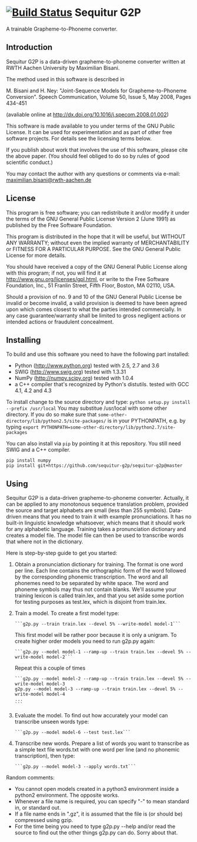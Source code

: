 [![Build Status](https://travis-ci.com/sequitur-g2p/sequitur-g2p.svg?branch=master)](https://travis-ci.com/sequitur-g2p/sequitur-g2p)
Sequitur G2P
============

A trainable Grapheme-to-Phoneme converter.

Introduction
------------

Sequitur G2P is a data-driven grapheme-to-phoneme converter written at
RWTH Aachen University by Maximilian Bisani.

The method used in this software is described in

  M. Bisani and H. Ney: "Joint-Sequence Models for Grapheme-to-Phoneme
  Conversion". Speech Communication, Volume 50, Issue 5, May 2008,
  Pages 434-451 

  (avaliable online at http://dx.doi.org/10.1016/j.specom.2008.01.002)

This software is made available to you under terms of the GNU Public
License. It can be used for experimentation and as part of other free
software projects. For details see the licensing terms below.

If you publish about work that involves the use of this software,
please cite the above paper. (You should feel obliged to do so by
rules of good scientific conduct.)

You may contact the author with any questions or comments via e-mail:
maximilian.bisani@rwth-aachen.de


License
-------

This program is free software; you can redistribute it and/or modify
it under the terms of the GNU General Public License Version 2 (June
1991) as published by the Free Software Foundation.
 
This program is distributed in the hope that it will be useful,
but WITHOUT ANY WARRANTY; without even the implied warranty of
MERCHANTABILITY or FITNESS FOR A PARTICULAR PURPOSE.  See the
GNU General Public License for more details.

You should have received a copy of the GNU General Public License
along with this program; if not, you will find it at
http://www.gnu.org/licenses/gpl.html, or write to the Free Software
Foundation, Inc., 51 Franlin Street, Fifth Floor, Boston, MA 02110,
USA.
 
Should a provision of no. 9 and 10 of the GNU General Public License
be invalid or become invalid, a valid provision is deemed to have been
agreed upon which comes closest to what the parties intended
commercially. In any case guarantee/warranty shall be limited to gross
negligent actions or intended actions or fraudulent concealment.


Installing
----------

To build and use this software you need to have the following part installed:
- Python (http://www.python.org)
  tested with 2.5, 2.7 and 3.6
- SWIG (http://www.swig.org)
  tested with 1.3.31
- NumPy (http://numpy.scipy.org)
  tested with 1.0.4
- a C++ compiler that's recognized by Python's distutils.
  tested with GCC 4.1, 4.2 and 4.3

To install change to the source directory and type:
    ```python setup.py install --prefix /usr/local```
You may substitue /usr/local with some other directory.  If you do so
make sure that `some-other-directory/lib/python2.5/site-packages/` is in
your PYTHONPATH, e.g. by typing
    ```export PYTHONPATH=some-other-directory/lib/python2.7/site-packages```

You can also install via `pip` by pointing it at this repository. You still
need SWIG and a C++ compiler.
```
pip install numpy
pip install git+https://github.com/sequitur-g2p/sequitur-g2p@master
```


Using
-----

Sequitur G2P is a data-driven grapheme-to-phoneme converter.
Actually, it can be applied to any monotonous sequence translation
problem, provided the source and target alphabets are small (less than
255 symbols).  Data-driven means that you need to train it with
example pronunciations.  It has no built-in linguistic knowledge
whatsoever, which means that it should work for any alphabetic
language.  Training takes a pronunciation dictionary and creates a
model file.  The model file can then be used to transcribe words that
where not in the dictionary.

Here is step-by-step guide to get you started:

1. Obtain a pronunciation dictionary for training.
   The format is one word per line.  Each line contains the
   orthographic form of the word followed by the corresponding
   phonemic transcription.  The word and all phonemes need to be
   separated by white space.  The word and phoneme symbols may thus
   not contain blanks.  We'll assume your training lexicon is called
   train.lex, and that you set aside some portion for testing purposes
   as test.lex, which is disjoint from train.lex.

2. Train a model.
   To create a first model type:
   
       ```g2p.py --train train.lex --devel 5% --write-model model-1```
       
   This first model will be rather poor because it is only a unigram.
   To create higher order models you need to run g2p.py again:
   
       ```g2p.py --model model-1 --ramp-up --train train.lex --devel 5% --write-model model-2```
       
   Repeat this a couple of times
   
       ```g2p.py --model model-2 --ramp-up --train train.lex --devel 5% --write-model model-3
       g2p.py --model model-3 --ramp-up --train train.lex --devel 5% --write-model model-4
       ...
       ```


3. Evaluate the model.
   To find out how accurately your model can transcribe unseen words type:
   
       ```g2p.py --model model-6 --test test.lex```

4. Transcribe new words.
   Prepare a list of words you want to transcribe as a simple text
   file words.txt with one word per line (and no phonemic
   transcription), then type:
   
       ```g2p.py --model model-3 --apply words.txt```


Random comments:
- You cannot open models created in a python3 environment inside a 
  python2 environment. The opposite works.
- Whenever a file name is required, you can specify "-" to mean
  standard in, or standard out.
- If a file name ends in ".gz", it is assumed that the file is (or
  should be) compressed using gzip.
- For the  time being you need to type g2p.py --help  and/or read the
  source to find out the other things g2p.py can do.  Sorry about that.
